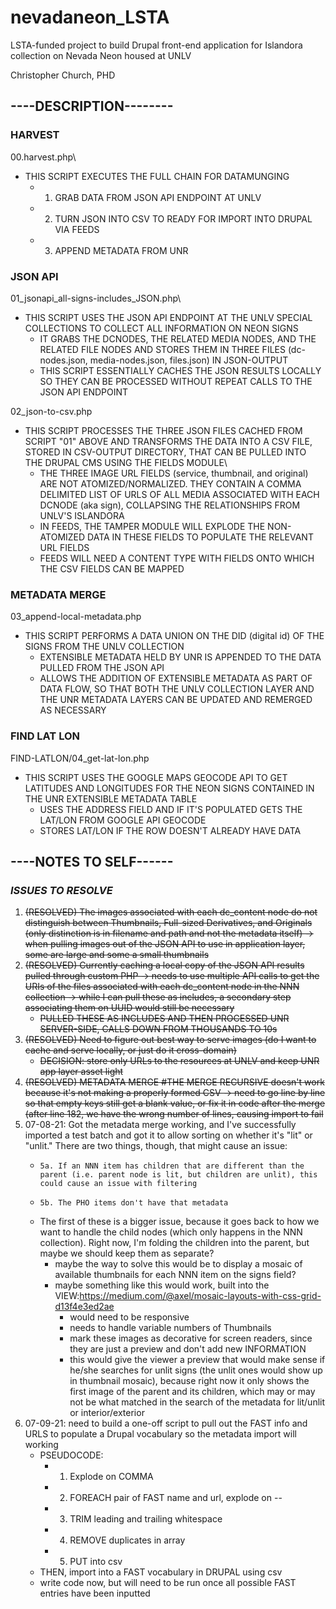 # nevadaneon_LSTA

LSTA-funded project to build Drupal front-end application for Islandora collection on Nevada Neon housed at UNLV

Christopher Church, PHD

## ----DESCRIPTION--------

### HARVEST
00.harvest.php\
* THIS SCRIPT EXECUTES THE FULL CHAIN FOR DATAMUNGING
   * 1. GRAB DATA FROM JSON API ENDPOINT AT UNLV
   * 2. TURN JSON INTO CSV TO READY FOR IMPORT INTO DRUPAL VIA FEEDS
   * 3. APPEND METADATA FROM UNR

### JSON API
01_jsonapi_all-signs-includes_JSON.php\
* THIS SCRIPT USES THE JSON API ENDPOINT AT THE UNLV SPECIAL COLLECTIONS TO COLLECT ALL INFORMATION ON NEON SIGNS
   * IT GRABS THE DCNODES, THE RELATED MEDIA NODES, AND THE RELATED FILE NODES AND STORES THEM IN THREE FILES (dc-nodes.json, media-nodes.json, files.json) IN JSON-OUTPUT
   * THIS SCRIPT ESSENTIALLY CACHES THE JSON RESULTS LOCALLY SO THEY CAN BE PROCESSED WITHOUT REPEAT CALLS TO THE JSON API ENDPOINT

02_json-to-csv.php
* THIS SCRIPT PROCESSES THE THREE JSON FILES CACHED FROM SCRIPT "01" ABOVE AND TRANSFORMS THE DATA INTO A CSV FILE, STORED IN CSV-OUTPUT DIRECTORY, THAT CAN BE PULLED INTO THE DRUPAL CMS USING THE FIELDS MODULE\
   * THE THREE IMAGE URL FIELDS (service, thumbnail, and original) ARE NOT ATOMIZED/NORMALIZED. THEY CONTAIN A COMMA DELIMITED LIST OF URLS OF ALL MEDIA ASSOCIATED WITH EACH DCNODE (aka sign), COLLAPSING THE RELATIONSHIPS FROM UNLV'S ISLANDORA
   * IN FEEDS, THE TAMPER MODULE WILL EXPLODE THE NON-ATOMIZED DATA IN THESE FIELDS TO POPULATE THE RELEVANT URL FIELDS
   * FEEDS WILL NEED A CONTENT TYPE WITH FIELDS ONTO WHICH THE CSV FIELDS CAN BE MAPPED

### METADATA MERGE
03_append-local-metadata.php
* THIS SCRIPT PERFORMS A DATA UNION ON THE DID (digital id) OF THE SIGNS FROM THE UNLV COLLECTION
   * EXTENSIBLE METADATA HELD BY UNR IS APPENDED TO THE DATA PULLED FROM THE JSON API
   * ALLOWS THE ADDITION OF EXTENSIBLE METADATA AS PART OF DATA FLOW, SO THAT BOTH THE UNLV COLLECTION LAYER AND THE UNR METADATA LAYERS CAN BE UPDATED AND REMERGED AS NECESSARY

### FIND LAT LON
FIND-LATLON/04_get-lat-lon.php
* THIS SCRIPT USES THE GOOGLE MAPS GEOCODE API TO GET LATITUDES AND LONGITUDES FOR THE NEON SIGNS CONTAINED IN THE UNR EXTENSIBLE METADATA TABLE
   * USES THE ADDRESS FIELD AND IF IT'S POPULATED GETS THE LAT/LON FROM GOOGLE API GEOCODE
   * STORES LAT/LON IF THE ROW DOESN'T ALREADY HAVE DATA


## ----NOTES TO SELF------

### *ISSUES TO RESOLVE*
1. ~~(RESOLVED) The images associated with each dc_content node do not distinguish between Thumbnails, Full-sized Derivatives, and Originals (only distinction is in filename and path and not the metadata itself) -> when pulling images out of the JSON API to use in application layer, some are large and some a small thumbnails~~
2. ~~(RESOLVED) Currently caching a local copy of the JSON API results pulled through custom PHP -> needs to use multiple API calls to get the URIs of the files associated with each dc_content node in the NNN collection -> while I can pull these as includes, a secondary step associating them on UUID would still be necessary~~
    * ~~PULLED THESE AS INCLUDES AND THEN PROCESSED UNR SERVER-SIDE, CALLS DOWN FROM THOUSANDS TO 10s~~
3. ~~(RESOLVED) Need to figure out best way to serve images (do I want to cache and serve locally, or just do it cross-domain)~~
    * ~~DECISION: store only URLs to the resources at UNLV and keep UNR app layer asset light~~
4. ~~(RESOLVED) METADATA MERGE #THE MERGE RECURSIVE doesn't work because it's not making a properly formed CSV -> need to go line by line so that empty keys still get a blank value, or fix it in code after the merge (after line 182, we have the wrong number of lines, causing import to fail~~
5. 07-08-21: Got the metadata merge working, and I've successfully imported a test batch and got it to allow sorting on whether it's "lit" or "unlit." There are two things, though, that might cause an issue:
    *     5a. If an NNN item has children that are different than the parent (i.e. parent node is lit, but children are unlit), this could cause an issue with filtering
    *     5b. The PHO items don't have that metadata
    * The first of these is a bigger issue, because it goes back to how we want to handle the child nodes (which only happens in the NNN collection). Right now, I'm folding the children into the parent, but maybe we should keep them as separate?
        * maybe the way to solve this would be to display a mosaic of available thumbnails for each NNN item on the signs field?
        * maybe something like this would work, built into the VIEW:https://medium.com/@axel/mosaic-layouts-with-css-grid-d13f4e3ed2ae
            * would need to be responsive
            * needs to handle variable numbers of Thumbnails
            * mark these images as decorative for screen readers, since they are just a preview and don't add new INFORMATION
            * this would give the viewer a preview that would make sense if he/she searches for unlit signs (the unlit ones would show up in thumbnail mosaic), because right now it only shows the first image of the parent and its children, which may or may not be what matched in the search of the metadata for lit/unlit or interior/exterior
6. 07-09-21: need to build a one-off script to pull out the FAST info and URLS to populate a Drupal vocabulary so the metadata import will working
    * PSEUDOCODE:
        * 1) Explode on COMMA
        * 2) FOREACH pair of FAST name and url, explode on --
        * 3) TRIM leading and trailing whitespace
        * 4) REMOVE duplicates in array
        * 5) PUT into csv
    * THEN, import into a FAST vocabulary in DRUPAL using csv
    * write code now, but will need to be run once all possible FAST entries have been inputted

